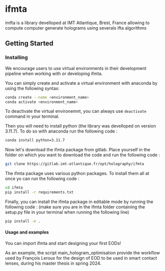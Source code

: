 # ifmta

imfta is a library develloped at IMT Atlantique, Brest, France allowing to compute computer generate holograms using severals ifta algorithms 

## Getting Started

### Installing

We encourage users to use virtual environments in their development pipeline when working with or developing ifmta.

You can simply create and activate a virtual environment with anaconda by using the following syntax:

```bash
conda create --name <environment_name>
conda activate <environment_name>
```

To deactivate the virtual environemnt, you can always use `deactivate` command in your terminal.

Then you will need to install python (the library was develloped on version 3.11.7). 
To do so with anaconda run the following code :

```bash
conda install python=3.11.7
```

Now let's download the ifmta package from gitlab. Place yourself in the folder on which you want to download the code 
and run the following code :

```bash
git clone https://gitlab.imt-atlantique.fr/opt/holography/ifmta
```

The ifmta package uses various python packages. To install them all at once yo can run the following code :

```bash
cd ifmta
pip install -r requirements.txt
```

Finally, you can install the ifmta package in editable mode by running the following code :
(make sure you are in the ifmta folder containing the setup.py file in your terminal when running the following line)

```bash
pip install -e .
```

#### Usage and examples

You can import ifmta and start designing your first EODs!

As an example, the script main_hologram_optimisation provide the workflow used by François Leroux for the design of EOD to be used in smart contact lenses, during his master thesis in spring 2024.

